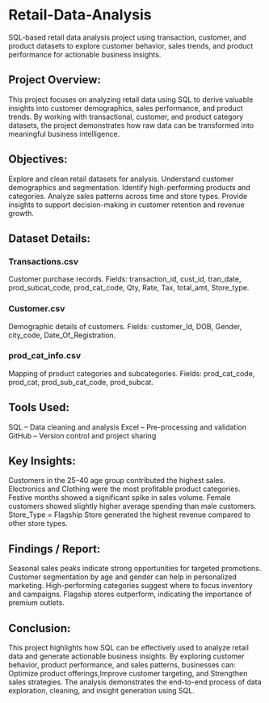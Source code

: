 # Retail-Data-Analysis
SQL-based retail data analysis project using transaction, customer, and product datasets to explore customer behavior, sales trends, and product performance for actionable business insights.

## Project Overview:

This project focuses on analyzing retail data using SQL to derive valuable insights into customer demographics, sales performance, and product trends. By working with transactional, customer, and product category datasets, the project demonstrates how raw data can be transformed into meaningful business intelligence.

## Objectives:

Explore and clean retail datasets for analysis.
Understand customer demographics and segmentation.
Identify high-performing products and categories.
Analyze sales patterns across time and store types.
Provide insights to support decision-making in customer retention and revenue growth.

## Dataset Details:

### Transactions.csv
Customer purchase records.
 Fields: transaction_id, cust_id, tran_date, prod_subcat_code, prod_cat_code, Qty, Rate, Tax, total_amt, Store_type.

### Customer.csv
Demographic details of customers.
Fields: customer_Id, DOB, Gender, city_code, Date_Of_Registration.

### prod_cat_info.csv
Mapping of product categories and subcategories.
Fields: prod_cat_code, prod_cat, prod_sub_cat_code, prod_subcat.

## Tools Used:

SQL  – Data cleaning and analysis
Excel – Pre-processing and validation
GitHub – Version control and project sharing


## Key Insights:

Customers in the 25–40 age group contributed the highest sales.
Electronics and Clothing were the most profitable product categories.
Festive months showed a significant spike in sales volume.
Female customers showed slightly higher average spending than male customers.
Store_Type = Flagship Store generated the highest revenue compared to other store types.


## Findings / Report:

Seasonal sales peaks indicate strong opportunities for targeted promotions.
Customer segmentation by age and gender can help in personalized marketing.
High-performing categories suggest where to focus inventory and campaigns.
Flagship stores outperform, indicating the importance of premium outlets.

## Conclusion:

This project highlights how SQL can be effectively used to analyze retail data and generate actionable business insights. By exploring customer behavior, product performance, and sales patterns, businesses can:
Optimize product offerings,Improve customer targeting, and Strengthen sales strategies.
The analysis demonstrates the end-to-end process of data exploration, cleaning, and insight generation using SQL.
